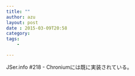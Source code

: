 ```yaml
---
title: ""
author: azu
layout: post
date : 2015-03-09T20:58
category: 
tags:
    - 

---
```


JSer.info #218 - Chroniumには既に実装されている。

